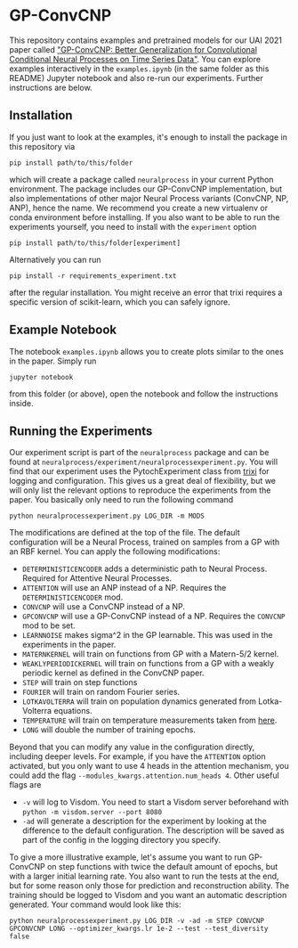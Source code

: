 # GP-ConvCNP

This repository contains examples and pretrained models for our UAI 2021 paper called ["GP-ConvCNP: Better Generalization for Convolutional Conditional Neural Processes on Time Series Data"](https://arxiv.org/abs/2106.04967). You can explore examples interactively in the `examples.ipynb` (in the same folder as this README) Jupyter notebook and also re-run our experiments. Further instructions are below.

## Installation

If you just want to look at the examples, it's enough to install the package in this repository via

    pip install path/to/this/folder

which will create a package called `neuralprocess` in your current Python environment. The package includes our GP-ConvCNP implementation, but also implementations of other major Neural Process variants (ConvCNP, NP, ANP), hence the name. We recommend you create a new virtualenv or conda environment before installing. If you also want to be able to run the experiments yourself, you need to install with the `experiment` option

    pip install path/to/this/folder[experiment]

Alternatively you can run

    pip install -r requirements_experiment.txt

after the regular installation. You might receive an error that trixi requires a specific version of scikit-learn, which you can safely ignore.

## Example Notebook

The notebook `examples.ipynb` allows you to create plots similar to the ones in the paper. Simply run

    jupyter notebook

from this folder (or above), open the notebook and follow the instructions inside.

## Running the Experiments

Our experiment script is part of the `neuralprocess` package and can be found at `neuralprocess/experiment/neuralprocessexperiment.py`. You will find that our experiment uses the PytochExperiment class from [trixi](https://trixi.readthedocs.io/en/develop/) for logging and configuration. This gives us a great deal of flexibility, but we will only list the relevant options to reproduce the experiments from the paper. You basically only need to run the following command

    python neuralprocessexperiment.py LOG_DIR -m MODS

The modifications are defined at the top of the file. The default configuration will be a Neural Process, trained on samples from a GP with an RBF kernel. You can apply the following modifications:

* `DETERMINISTICENCODER` adds a deterministic path to Neural Process. Required for Attentive Neural Processes.
* `ATTENTION` will use an ANP instead of a NP. Requires the `DETERMINISTICENCODER` mod.
* `CONVCNP` will use a ConvCNP instead of a NP.
* `GPCONVCNP` will use a GP-ConvCNP instead of a NP. Requires the `CONVCNP` mod to be set.
* `LEARNNOISE` makes sigma^2 in the GP learnable. This was used in the experiments in the paper.
* `MATERNKERNEL` will train on functions from GP with a Matern-5/2 kernel.
* `WEAKLYPERIODICKERNEL` will train on functions from a GP with a weakly periodic kernel as defined in the ConvCNP paper.
* `STEP` will train on step functions
* `FOURIER` will train on random Fourier series.
* `LOTKAVOLTERRA` will train on population dynamics generated from Lotka-Volterra equations.
* `TEMPERATURE` will train on temperature measurements taken from [here](https://www.kaggle.com/selfishgene/historical-hourly-weather-data).
* `LONG` will double the number of training epochs.

Beyond that you can modify any value in the configuration directly, including deeper levels. For example, if you have the `ATTENTION` option activated, but you only want to use 4 heads in the attention mechanism, you could add the flag `--modules_kwargs.attention.num_heads 4`. Other useful flags are

* `-v` will log to Visdom. You need to start a Visdom server beforehand with `python -m visdom.server --port 8080`
* `-ad` will generate a description for the experiment by looking at the difference to the default configuration. The description will be saved as part of the config in the logging directory you specify.

To give a more illustrative example, let's assume you want to run GP-ConvCNP on step functions with twice the default amount of epochs, but with a larger initial learning rate. You also want to run the tests at the end, but for some reason only those for prediction and reconstruction ability. The training should be logged to Visdom and you want an automatic description generated. Your command would look like this:

    python neuralprocessexperiment.py LOG_DIR -v -ad -m STEP CONVCNP GPCONVCNP LONG --optimizer_kwargs.lr 1e-2 --test --test_diversity false

